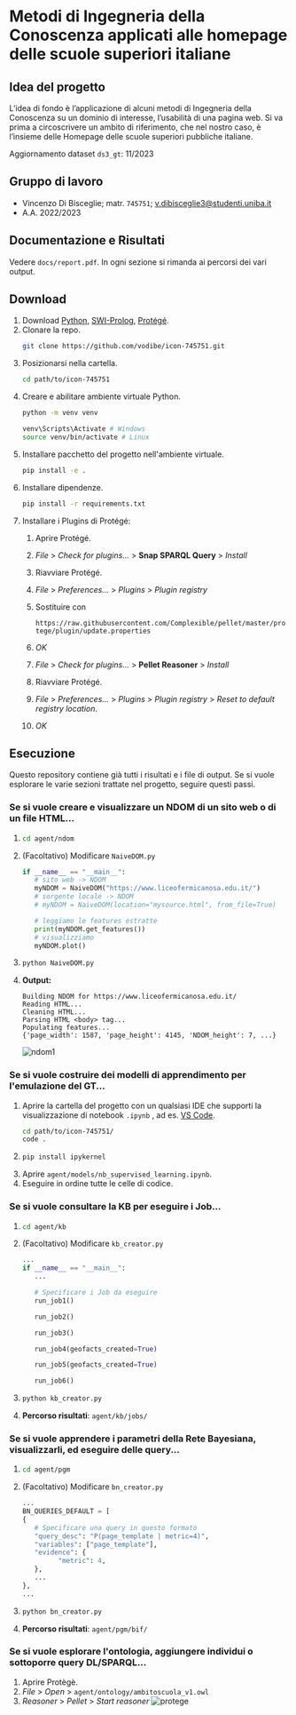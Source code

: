 # Metodi di Ingegneria della Conoscenza applicati alle homepage delle scuole superiori italiane

## Idea del progetto
L’idea di fondo è l’applicazione di alcuni metodi di Ingegneria della Conoscenza su un dominio di interesse, l’usabilità di una pagina web. Si va prima a circoscrivere un ambito di riferimento, che nel nostro caso, è l’insieme delle Homepage delle scuole superiori pubbliche italiane. 

Aggiornamento dataset `ds3_gt`: 11/2023

## Gruppo di lavoro
- Vincenzo Di Bisceglie; matr. `745751`; v.dibisceglie3@studenti.uniba.it
- A.A. 2022/2023

## Documentazione e Risultati
Vedere `docs/report.pdf`. In ogni sezione si rimanda ai percorsi dei vari output.

## Download
1. Download [Python](https://www.python.org/downloads/), [SWI-Prolog](https://www.swi-prolog.org/Download.html), [Protégé](https://protege.stanford.edu/).
2. Clonare la repo.
   ```bash
   git clone https://github.com/vodibe/icon-745751.git
   ```
3. Posizionarsi nella cartella.
   ```bash
   cd path/to/icon-745751
   ```
4. Creare e abilitare ambiente virtuale Python.
   ```bash
   python -m venv venv

   venv\Scripts\Activate # Windows
   source venv/bin/activate # Linux
   ```
5. Installare pacchetto del progetto nell'ambiente virtuale. 
   ```bash
   pip install -e .
   ```
6. Installare dipendenze.
   ```bash
   pip install -r requirements.txt
   ```
7. Installare i Plugins di Protégé:
   1. Aprire Protégé.
   2. *File* > *Check for plugins...* > **Snap SPARQL Query** > *Install*
   3. Riavviare Protégé.
   4. *File* > *Preferences...* > *Plugins* > *Plugin registry*
   5. Sostituire con
      
      ```https://raw.githubusercontent.com/Complexible/pellet/master/protege/plugin/update.properties``` 

   6. *OK*
   7. *File* > *Check for plugins...* > **Pellet Reasoner** > *Install*
   8. Riavviare Protégé.
   9. *File* > *Preferences...* > *Plugins* > *Plugin registry* > *Reset to default registry location*.
   10. *OK*
   
## Esecuzione
Questo repository contiene già tutti i risultati e i file di output. Se si vuole esplorare le varie sezioni trattate nel progetto, seguire questi passi.

### Se si vuole creare e visualizzare un NDOM di un sito web o di un file HTML...
1. ```bash
   cd agent/ndom
   ```
2. (Facoltativo) Modificare `NaiveDOM.py`
   ```python
   if __name__ == "__main__":
      # sito web -> NDOM
      myNDOM = NaiveDOM("https://www.liceofermicanosa.edu.it/")
      # sorgente locale -> NDOM
      # myNDOM = NaiveDOM(location="mysource.html", from_file=True)

      # leggiamo le features estratte
      print(myNDOM.get_features())
      # visualizziamo
      myNDOM.plot()
   ```
3. ```bash
   python NaiveDOM.py
   ```
4. **Output:** 
   ```
   Building NDOM for https://www.liceofermicanosa.edu.it/
   Reading HTML...
   Cleaning HTML...
   Parsing HTML <body> tag...
   Populating features...
   {'page_width': 1587, 'page_height': 4145, 'NDOM_height': 7, ...}
   ```
   ![ndom1](./docs/img/ndom_out.PNG)
### Se si vuole costruire dei modelli di apprendimento per l'emulazione del GT...
1. Aprire la cartella del progetto con un qualsiasi IDE che supporti la visualizzazione di notebook `.ipynb` , ad es. [VS Code](https://code.visualstudio.com/). 
   ```bash
   cd path/to/icon-745751/
   code .
   ```
2. ```bash
   pip install ipykernel
   ```
3. Aprire `agent/models/nb_supervised_learning.ipynb`.
4. Eseguire in ordine tutte le celle di codice.

### Se si vuole consultare la KB per eseguire i Job...
1. ```bash
   cd agent/kb
   ```
2. (Facoltativo) Modificare `kb_creator.py`
   ```python
   ...
   if __name__ == "__main__":
      ...

      # Specificare i Job da eseguire
      run_job1()

      run_job2()

      run_job3()

      run_job4(geofacts_created=True)

      run_job5(geofacts_created=True)

      run_job6()
   ```
3. ```bash
   python kb_creator.py
   ```
4. **Percorso risultati**: `agent/kb/jobs/`

### Se si vuole apprendere i parametri della Rete Bayesiana, visualizzarli, ed eseguire delle query...
1. ```bash
   cd agent/pgm
   ```
2. (Facoltativo) Modificare `bn_creator.py`
   ```python
   ...
   BN_QUERIES_DEFAULT = [
   {
      # Specificare una query in questo formato
      "query_desc": "P(page_template | metric=4)",
      "variables": ["page_template"],
      "evidence": {
            "metric": 4,
      },
      ...
   },
   ...
   ```
3. ```bash
   python bn_creator.py
   ```
4. **Percorso risultati**: `agent/pgm/bif/`

### Se si vuole esplorare l'ontologia, aggiungere individui o sottoporre query DL/SPARQL...
1. Aprire Protègè.
2. *File* > *Open* > `agent/ontology/ambitoscuola_v1.owl`
3. *Reasoner* > *Pellet* > *Start reasoner*
![protege](./docs/img/protege.PNG)
   